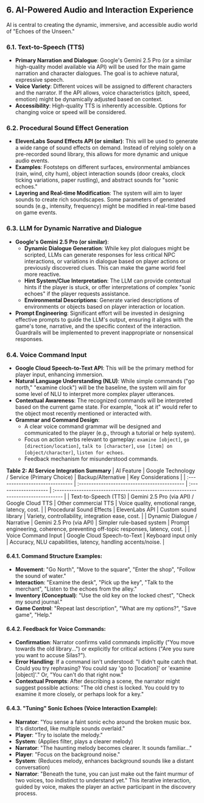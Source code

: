 ## 6. AI-Powered Audio and Interaction Experience
AI is central to creating the dynamic, immersive, and accessible audio world of "Echoes of the Unseen."

### 6.1. Text-to-Speech (TTS)
*   **Primary Narration and Dialogue**: Google's Gemini 2.5 Pro (or a similar high-quality model available via API) will be used for the main game narration and character dialogues. The goal is to achieve natural, expressive speech.
*   **Voice Variety**: Different voices will be assigned to different characters and the narrator. If the API allows, voice characteristics (pitch, speed, emotion) might be dynamically adjusted based on context.
*   **Accessibility**: High-quality TTS is inherently accessible. Options for changing voice or speed will be considered.

### 6.2. Procedural Sound Effect Generation
*   **ElevenLabs Sound Effects API (or similar)**: This will be used to generate a wide range of sound effects on demand. Instead of relying solely on a pre-recorded sound library, this allows for more dynamic and unique audio events.
*   **Examples**: Footsteps on different surfaces, environmental ambiances (rain, wind, city hum), object interaction sounds (door creaks, clock ticking variations, paper rustling), and abstract sounds for "sonic echoes."
*   **Layering and Real-time Modification**: The system will aim to layer sounds to create rich soundscapes. Some parameters of generated sounds (e.g., intensity, frequency) might be modified in real-time based on game events.

### 6.3. LLM for Dynamic Narrative and Dialogue
*   **Google's Gemini 2.5 Pro (or similar)**:
    *   **Dynamic Dialogue Generation**: While key plot dialogues might be scripted, LLMs can generate responses for less critical NPC interactions, or variations in dialogue based on player actions or previously discovered clues. This can make the game world feel more reactive.
    *   **Hint System/Clue Interpretation**: The LLM can provide contextual hints if the player is stuck, or offer interpretations of complex "sonic echoes" if the player requests assistance.
    *   **Environmental Descriptions**: Generate varied descriptions of environments or objects based on player interaction or location.
*   **Prompt Engineering**: Significant effort will be invested in designing effective prompts to guide the LLM's output, ensuring it aligns with the game's tone, narrative, and the specific context of the interaction. Guardrails will be implemented to prevent inappropriate or nonsensical responses.

### 6.4. Voice Command Input
*   **Google Cloud Speech-to-Text API**: This will be the primary method for player input, enhancing immersion.
*   **Natural Language Understanding (NLU)**: While simple commands ("go north," "examine clock") will be the baseline, the system will aim for some level of NLU to interpret more complex player utterances.
*   **Contextual Awareness**: The recognized commands will be interpreted based on the current game state. For example, "look at it" would refer to the object most recently mentioned or interacted with.
*   **Grammar and Command Design**:
    *   A clear voice command grammar will be designed and communicated to the player (e.g., through a tutorial or help system).
    *   Focus on action verbs relevant to gameplay: `examine [object]`, `go [direction/location]`, `talk to [character]`, `use [item] on [object/character]`, `listen for echoes`.
    *   Feedback mechanism for misunderstood commands.

**Table 2: AI Service Integration Summary**
| AI Feature                      | Google Technology / Service (Primary Choice) | Backup/Alternative    | Key Considerations                                                                 |
| :------------------------------ | :------------------------------------------- | :-------------------- | :--------------------------------------------------------------------------------- |
| Text-to-Speech (TTS)            | Gemini 2.5 Pro (via API) / Google Cloud TTS  | Other commercial TTS  | Voice quality, emotional range, latency, cost.                                     |
| Procedural Sound Effects        | ElevenLabs API                               | Custom sound library  | Variety, controllability, integration ease, cost.                                  |
| Dynamic Dialogue / Narrative    | Gemini 2.5 Pro (via API)                     | Simpler rule-based system | Prompt engineering, coherence, preventing off-topic responses, latency, cost.    |
| Voice Command Input             | Google Cloud Speech-to-Text                  | Keyboard input only   | Accuracy, NLU capabilities, latency, handling accents/noise.                       |

#### 6.4.1. Command Structure Examples:
*   **Movement**: "Go North", "Move to the square", "Enter the shop", "Follow the sound of water."
*   **Interaction**: "Examine the desk", "Pick up the key", "Talk to the merchant", "Listen to the echoes from the alley."
*   **Inventory (Conceptual)**: "Use the old key on the locked chest", "Check my sound journal."
*   **Game Control**: "Repeat last description", "What are my options?", "Save game", "Help."

#### 6.4.2. Feedback for Voice Commands:
*   **Confirmation**: Narrator confirms valid commands implicitly ("You move towards the old library...") or explicitly for critical actions ("Are you sure you want to accuse Silas?").
*   **Error Handling**: If a command isn't understood: "I didn't quite catch that. Could you try rephrasing? You could say 'go to [location]' or 'examine [object]'." Or, "You can't do that right now."
*   **Contextual Prompts**: After describing a scene, the narrator might suggest possible actions: "The old chest is locked. You could try to examine it more closely, or perhaps look for a key."

#### 6.4.3. "Tuning" Sonic Echoes (Voice Interaction Example):
*   **Narrator**: "You sense a faint sonic echo around the broken music box. It's distorted, like multiple sounds overlaid."
*   **Player**: "Try to isolate the melody."
*   **System**: (Applies filter, plays a clearer melody)
*   **Narrator**: "The haunting melody becomes clearer. It sounds familiar..."
*   **Player**: "Focus on the background noise."
*   **System**: (Reduces melody, enhances background sounds like a distant conversation)
*   **Narrator**: "Beneath the tune, you can just make out the faint murmur of two voices, too indistinct to understand yet."
This iterative interaction, guided by voice, makes the player an active participant in the discovery process.
